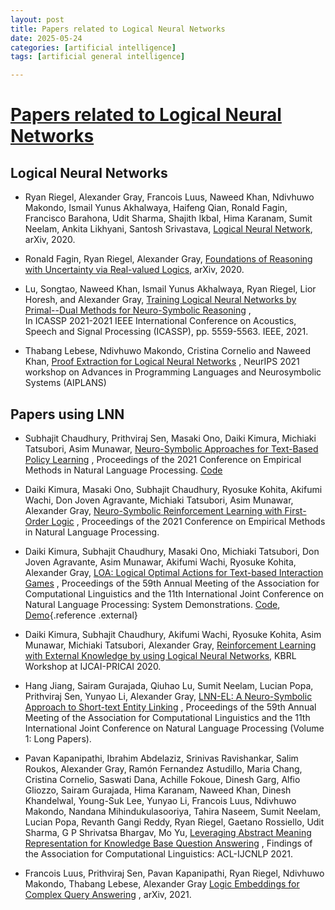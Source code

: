 ```yaml
---
layout: post
title: Papers related to Logical Neural Networks
date: 2025-05-24
categories: [artificial intelligence]
tags: [artificial general intelligence]

---
```



# [Papers related to Logical Neural Networks](https://ibm.github.io/LNN/papers.html) 

## Logical Neural Networks 

- Ryan Riegel, Alexander Gray, Francois Luus, Naweed Khan, Ndivhuwo
  Makondo, Ismail Yunus Akhalwaya, Haifeng Qian, Ronald Fagin, Francisco
  Barahona, Udit Sharma, Shajith Ikbal, Hima Karanam, Sumit Neelam,
  Ankita Likhyani, Santosh Srivastava, [Logical Neural
  Network](https://arxiv.org/abs/2006.13155),
  arXiv, 2020.

- Ronald Fagin, Ryan Riegel, Alexander Gray, [Foundations of Reasoning
  with Uncertainty via Real-valued
  Logics](https://arxiv.org/abs/2008.02429),
  arXiv, 2020.

- Lu, Songtao, Naweed Khan, Ismail Yunus Akhalwaya, Ryan Riegel, Lior
  Horesh, and Alexander Gray, [Training Logical Neural Networks by
  Primal--Dual Methods for Neuro-Symbolic
  Reasoning](https://ieeexplore.ieee.org/document/9415044) ,\
  In ICASSP 2021-2021 IEEE International Conference on Acoustics, Speech
  and Signal Processing (ICASSP), pp. 5559-5563. IEEE, 2021.

- Thabang Lebese, Ndivhuwo Makondo, Cristina Cornelio and Naweed Khan,
  [Proof Extraction for Logical Neural
  Networks](https://openreview.net/forum?id=Xw3kb6UyA31) , NeurIPS 2021 workshop on Advances in Programming
  Languages and Neurosymbolic Systems (AIPLANS)


## Papers using LNN 

- Subhajit Chaudhury, Prithviraj Sen, Masaki Ono, Daiki Kimura, Michiaki
  Tatsubori, Asim Munawar, [Neuro-Symbolic Approaches for Text-Based
  Policy
  Learning](https://aclanthology.org/2021.emnlp-main.245/) , Proceedings of the 2021 Conference on Empirical Methods
  in Natural Language Processing.
  [Code](https://github.com/subhajit1411/slate-text-based-rl)

- Daiki Kimura, Masaki Ono, Subhajit Chaudhury, Ryosuke Kohita, Akifumi
  Wachi, Don Joven Agravante, Michiaki Tatsubori, Asim Munawar,
  Alexander Gray, [Neuro-Symbolic Reinforcement Learning with
  First-Order
  Logic](https://aclanthology.org/2021.emnlp-main.283/) , Proceedings of the 2021 Conference on Empirical Methods
  in Natural Language Processing.

- Daiki Kimura, Subhajit Chaudhury, Masaki Ono, Michiaki Tatsubori, Don
  Joven Agravante, Asim Munawar, Akifumi Wachi, Ryosuke Kohita,
  Alexander Gray, [LOA: Logical Optimal Actions for Text-based
  Interaction
  Games](https://aclanthology.org/2021.acl-demo.27/) , Proceedings of the 59th Annual Meeting of the Association
  for Computational Linguistics and the 11th International Joint
  Conference on Natural Language Processing: System Demonstrations.
  [Code](https://github.com/ibm/loa),
  [Demo](https://ibm.biz/acl21-loa){.reference .external}

- Daiki Kimura, Subhajit Chaudhury, Akifumi Wachi, Ryosuke Kohita, Asim
  Munawar, Michiaki Tatsubori, Alexander Gray, [Reinforcement Learning
  with External Knowledge by using Logical Neural
  Networks](https://arxiv.org/abs/2103.02363),
  KBRL Workshop at IJCAI-PRICAI 2020.

- Hang Jiang, Sairam Gurajada, Qiuhao Lu, Sumit Neelam, Lucian Popa,
  Prithviraj Sen, Yunyao Li, Alexander Gray, [LNN-EL: A Neuro-Symbolic
  Approach to Short-text Entity
  Linking](https://aclanthology.org/2021.acl-long.64/) , Proceedings of the 59th Annual Meeting of the Association
  for Computational Linguistics and the 11th International Joint
  Conference on Natural Language Processing (Volume 1: Long Papers).

- Pavan Kapanipathi, Ibrahim Abdelaziz, Srinivas Ravishankar, Salim
  Roukos, Alexander Gray, Ramón Fernandez Astudillo, Maria Chang,
  Cristina Cornelio, Saswati Dana, Achille Fokoue, Dinesh Garg, Alfio
  Gliozzo, Sairam Gurajada, Hima Karanam, Naweed Khan, Dinesh
  Khandelwal, Young-Suk Lee, Yunyao Li, Francois Luus, Ndivhuwo Makondo,
  Nandana Mihindukulasooriya, Tahira Naseem, Sumit Neelam, Lucian Popa,
  Revanth Gangi Reddy, Ryan Riegel, Gaetano Rossiello, Udit Sharma, G P
  Shrivatsa Bhargav, Mo Yu, [Leveraging Abstract Meaning Representation
  for Knowledge Base Question
  Answering](https://aclanthology.org/2021.findings-acl.339/) , Findings of the Association for Computational
  Linguistics: ACL-IJCNLP 2021.

- Francois Luus, Prithviraj Sen, Pavan Kapanipathi, Ryan Riegel,
  Ndivhuwo Makondo, Thabang Lebese, Alexander Gray [Logic Embeddings for
  Complex Query Answering](https://arxiv.org/abs/2103.00418) , arXiv, 2021.






